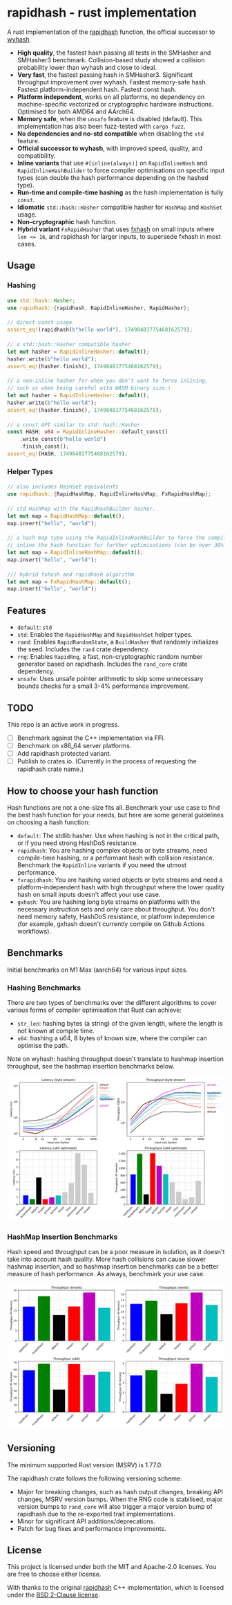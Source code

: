 # rapidhash - rust implementation

A rust implementation of the [rapidhash](https://github.com/Nicoshev/rapidhash) function, the official successor to [wyhash](https://github.com/wangyi-fudan/wyhash).

- **High quality**, the fastest hash passing all tests in the SMHasher and SMHasher3 benchmark. Collision-based study showed a collision probability lower than wyhash and close to ideal.
- **Very fast**, the fastest passing hash in SMHasher3. Significant throughput improvement over wyhash. Fastest memory-safe hash. Fastest platform-independent hash. Fastest const hash.
- **Platform independent**, works on all platforms, no dependency on machine-specific vectorized or cryptographic hardware instructions. Optimised for both AMD64 and AArch64.
- **Memory safe**, when the `unsafe` feature is disabled (default). This implementation has also been fuzz-tested with `cargo fuzz`.
- **No dependencies and no-std compatible** when disabling the `std` feature.
- **Official successor to wyhash**, with improved speed, quality, and compatibility.
- **Inline variants** that use `#[inline(always)]` on `RapidInlineHash` and `RapidInlineHashBuilder` to force compiler optimisations on specific input types (can double the hash performance depending on the hashed type).
- **Run-time and compile-time hashing** as the hash implementation is fully `const`.
- **Idiomatic** `std::hash::Hasher` compatible hasher for `HashMap` and `HashSet` usage.
- **Non-cryptographic** hash function.
- **Hybrid variant** `FxRapidHasher` that uses [fxhash](https://crates.io/crates/fxhash) on small inputs where `len <= 16`, and rapidhash for larger inputs, to supersede fxhash in most cases.

## Usage
### Hashing
```rust
use std::hash::Hasher;
use rapidhash::{rapidhash, RapidInlineHasher, RapidHasher};

// direct const usage
assert_eq!(rapidhash(b"hello world"), 17498481775468162579);

// a std::hash::Hasher compatible hasher
let mut hasher = RapidInlineHasher::default();
hasher.write(b"hello world");
assert_eq!(hasher.finish(), 17498481775468162579);

// a non-inline hasher for when you don't want to force inlining,
// such as when being careful with WASM binary size.\
let mut hasher = RapidInlineHasher::default();
hasher.write(b"hello world");
assert_eq!(hasher.finish(), 17498481775468162579);

// a const API similar to std::hash::Hasher
const HASH: u64 = RapidInlineHasher::default_const()
    .write_const(b"hello world")
    .finish_const();
assert_eq!(HASH, 17498481775468162579);
```

### Helper Types
```rust
// also includes HashSet equivalents
use rapidhash::{RapidHashMap, RapidInlineHashMap, FxRapidHashMap};

// std HashMap with the RapidHashBuilder hasher.
let mut map = RapidHashMap::default();
map.insert("hello", "world");

// a hash map type using the RapidInlineHashBuilder to force the compiler to
// inline the hash function for further optimisations (can be over 30% faster).
let mut map = RapidInlineHashMap::default();
map.insert("hello", "world");

/// hybrid fxhash and rapidhash algorithm
let mut map = FxRapidHashMap::default();
map.insert("hello", "world");
```

## Features

- `default`: `std`
- `std`: Enables the `RapidHashMap` and `RapidHashSet` helper types.
- `rand`: Enables `RapidRandomState`, a `BuildHasher` that randomly initializes the seed. Includes the `rand` crate dependency.
- `rng`: Enables `RapidRng`, a fast, non-cryptographic random number generator based on rapidhash. Includes the `rand_core` crate dependency.
- `unsafe`: Uses unsafe pointer arithmetic to skip some unnecessary bounds checks for a small 3-4% performance improvement.

## TODO
This repo is an active work in progress.

- [ ] Benchmark against the C++ implementation via FFI.
- [ ] Benchmark on x86_64 server platforms.
- [ ] Add rapidhash protected variant.
- [ ] Publish to crates.io. (Currently in the process of requesting the rapidhash crate name.)

## How to choose your hash function

Hash functions are not a one-size fits all. Benchmark your use case to find the best hash function for your needs, but here are some general guidelines on choosing a hash function:

- `default`: The stdlib hasher. Use when hashing is not in the critical path, or if you need strong HashDoS resistance.
- `rapidhash`: You are hashing complex objects or byte streams, need compile-time hashing, or a performant hash with collision resistance. Benchmark the `RapidInline` variants if you need the utmost performance.
- `fxrapidhash`: You are hashing varied objects or byte streams and need a platform-independent hash with high throughput where the lower quality hash on small inputs doesn't affect your use case.
- `gxhash`: You are hashing long byte streams on platforms with the necessary instruction sets and only care about throughput. You don't need memory safety, HashDoS resistance, or platform independence (for example, gxhash doesn't currently compile on Github Actions workflows).

## Benchmarks

Initial benchmarks on M1 Max (aarch64) for various input sizes.

### Hashing Benchmarks
There are two types of benchmarks over the different algorithms to cover various forms of compiler optimisation that Rust can achieve:
- `str_len`: hashing bytes (a string) of the given length, where the length is not known at compile time.
- `u64`: hashing a u64, 8 bytes of known size, where the compiler can optimise the path.

Note on wyhash: hashing throughput doesn't translate to hashmap insertion throughput, see the hashmap insertion benchmarks below.

![Hashing Benchmarks](https://github.com/hoxxep/rapidhash/raw/master/docs/bench_hash.svg)

### HashMap Insertion Benchmarks

Hash speed and throughput can be a poor measure in isolation, as it doesn't take into account hash quality. More hash collisions can cause slower hashmap insertion, and so hashmap insertion benchmarks can be a better measure of hash performance. As always, benchmark your use case.

![Hashing Benchmarks](https://github.com/hoxxep/rapidhash/raw/master/docs/bench_insert.svg)

## Versioning
The minimum supported Rust version (MSRV) is 1.77.0.

The rapidhash crate follows the following versioning scheme:
- Major for breaking changes, such as hash output changes, breaking API changes, MSRV version bumps. When the RNG code is stabilised, major version bumps to `rand_core` will also trigger a major version bump of rapidhash due to the re-exported trait implementations.
- Minor for significant API additions/deprecations.
- Patch for bug fixes and performance improvements.

## License
This project is licensed under both the MIT and Apache-2.0 licenses. You are free to choose either license.

With thanks to the original [rapidhash](https://github.com/Nicoshev/rapidhash) C++ implementation, which is licensed under the [BSD 2-Clause license](https://github.com/Nicoshev/rapidhash/blob/master/LICENSE).
